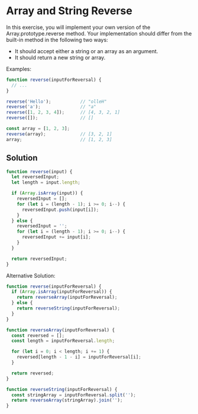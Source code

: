 # Array and String Reverse
In this exercise, you will implement your own version of the Array.prototype.reverse method. Your implementation should differ from the built-in method in the following two ways:

- It should accept either a string or an array as an argument.
- It should return a new string or array.

Examples:
```js
function reverse(inputForReversal) {
  // ...
}

reverse('Hello');           // "olleH"
reverse('a');               // "a"
reverse([1, 2, 3, 4]);      // [4, 3, 2, 1]
reverse([]);                // []

const array = [1, 2, 3];
reverse(array);             // [3, 2, 1]
array;                      // [1, 2, 3]
```

## Solution
```js
function reverse(input) {
  let reversedInput;
  let length = input.length;

  if (Array.isArray(input)) {
    reversedInput = [];
    for (let i = (length - 1); i >= 0; i--) {
      reversedInput.push(input[i]);
    }
  } else {
    reversedInput = '';
    for (let i = (length - 1); i >= 0; i--) {
      reversedInput += input[i];
    }
  }

  return reversedInput;
}
```

Alternative Solution:
```js
function reverse(inputForReversal) {
  if (Array.isArray(inputForReversal)) {
    return reverseArray(inputForReversal);
  } else {
    return reverseString(inputForReversal);
  }
}

function reverseArray(inputForReversal) {
  const reversed = [];
  const length = inputForReversal.length;

  for (let i = 0; i < length; i += 1) {
    reversed[length - 1 - i] = inputForReversal[i];
  }

  return reversed;
}

function reverseString(inputForReversal) {
  const stringArray = inputForReversal.split('');
  return reverseArray(stringArray).join('');
}
```